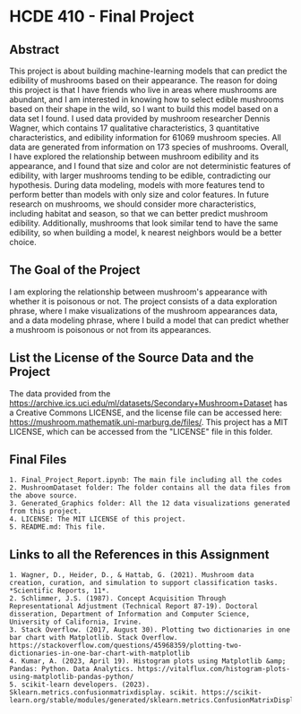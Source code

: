 # HCDE 410 - Final Project

## Abstract
This project is about building machine-learning models that can predict the edibility of mushrooms based on their appearance. The reason for doing this project is that I have friends who live in areas where mushrooms are abundant, and I am interested in knowing how to select edible mushrooms based on their shape in the wild, so I want to build this model based on a data set I found. I used data provided by mushroom researcher Dennis Wagner, which contains 17 qualitative characteristics, 3 quantitative characteristics, and edibility information for 61069 mushroom species. All data are generated from information on 173 species of mushrooms. Overall, I have explored the relationship between mushroom edibility and its appearance, and I found that size and color are not deterministic features of edibility, with larger mushrooms tending to be edible, contradicting our hypothesis. During data modeling, models with more features tend to perform better than models with only size and color features. In future research on mushrooms, we should consider more characteristics, including habitat and season, so that we can better predict mushroom edibility. Additionally, mushrooms that look similar tend to have the same edibility, so when building a model, k nearest neighbors would be a better choice.

## The Goal of the Project
I am exploring the relationship between mushroom's appearance with whether it is poisonous or not. The project consists of a data exploration phrase, where I make visualizations of the mushroom appearances data, and a data modeling phrase, where I build a model that can predict whether a mushroom is poisonous or not from its appearances. 

## List the License of the Source Data and the Project
The data provided from the https://archive.ics.uci.edu/ml/datasets/Secondary+Mushroom+Dataset has a Creative Commons LICENSE, and the license file can be accessed here: https://mushroom.mathematik.uni-marburg.de/files/. This project has a MIT LICENSE, which can be accessed from the "LICENSE" file in this folder.

## Final Files
    1. Final_Project_Report.ipynb: The main file including all the codes
    2. MushroomDataset folder: The folder contains all the data files from the above source. 
    3. Generated_Graphics folder: All the 12 data visualizations generated from this project.
    4. LICENSE: The MIT LICENSE of this project.
    5. README.md: This file.

## Links to all the References in this Assignment
    1. Wagner, D., Heider, D., & Hattab, G. (2021). Mushroom data creation, curation, and simulation to support classification tasks. *Scientific Reports, 11*.
    2. Schlimmer, J.S. (1987). Concept Acquisition Through Representational Adjustment (Technical Report 87-19). Doctoral disseration, Department of Information and Computer Science, University of California, Irvine.
    3. Stack Overflow. (2017, August 30). Plotting two dictionaries in one bar chart with Matplotlib. Stack Overflow. https://stackoverflow.com/questions/45968359/plotting-two-dictionaries-in-one-bar-chart-with-matplotlib 
    4. Kumar, A. (2023, April 19). Histogram plots using Matplotlib &amp; Pandas: Python. Data Analytics. https://vitalflux.com/histogram-plots-using-matplotlib-pandas-python/ 
    5. scikit-learn developers. (2023). Sklearn.metrics.confusionmatrixdisplay. scikit. https://scikit-learn.org/stable/modules/generated/sklearn.metrics.ConfusionMatrixDisplay.html 